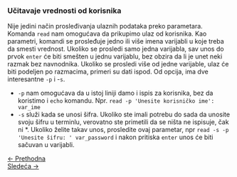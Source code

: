 <link rel="stylesheet" href="/UNIX-beginner-course/assets/css/custom.css">

### Učitavaje vrednosti od korisnika
Nije jedini način prosleđivanja ulaznih podataka preko parametara. Komanda `read` nam omogućava da prikupimo ulaz od korisnika. Kao parametri, komandi se prosleđuje jedno ili više imena varijabli u koje treba da smesti vrednost. Ukoliko se prosledi samo jedna varijabla, sav unos do prvok `enter` će biti smešten u jednu varijablu, bez obzira da li je unet neki razmak bez navnodnika. Ukoliko se prosledi više od jedne varijable, ulaz će biti podeljen po razmacima, primeri su dati ispod.
Od opcija, ima dve interesantne `-p` i -`s`. 
  * `-p` nam omogućava da u istoj liniji damo i ispis za korisnika, bez da koristimo i `echo` komandu. Npr. `read -p 'Unesite korisničko ime': var_ime`
  * `-s` služi kada se unosi šifra. Ukoliko ste imali potrebu do sada da unosite svoju šifru u terminlu, verovatno ste primetili da se ništa ne ispisuje, čak ni *. Ukoliko želite takav unos, prosledite ovaj parametar, npr `read -s -p 'Unesite šifru: ' var_password` i nakon pritiska `enter` unos će biti sačuvan u varijabli.


<div class="nav-buttons-wrapper">
  <div class="nav-left">
    <a href="6_6-varijable.html" class="button-nav">← Prethodna</a>
  </div>
  <div class="nav-right">
    <a href="6_8-aritmeticke_operacije.html" class="button-nav">Sledeća →</a>
  </div>
</div>